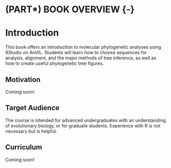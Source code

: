 # (PART\*) BOOK OVERVIEW {-}




# Introduction

This book offers an introduction to molecular phylogenetic analyses using RStudio on AnVIL. Students will learn how to choose sequences for analysis, alignment, and the major methods of tree inference, as well as how to create useful phylogenetic tree figures.

## Motivation

Coming soon!

## Target Audience  

The course is intended for advanced undergraduates with an understanding of evolutionary biology, or for graduate students. Experience with R is not necessary but is helpful.

## Curriculum  

Coming soon!

